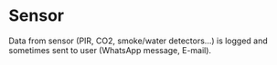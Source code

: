 # Sensor
Data from sensor (PIR, CO2, smoke/water detectors...) is logged and sometimes sent to user (WhatsApp message, E-mail).
